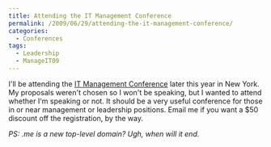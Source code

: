 ```yaml
---
title: Attending the IT Management Conference
permalink: /2009/06/29/attending-the-it-management-conference/
categories:
  - Conferences
tags:
  - Leadership
  - ManageIT09
---
```

I'll be attending the [IT Management Conference][1] later this year in New York. My proposals weren't chosen so I won't be speaking, but I wanted to attend whether I'm speaking or not. It should be a very useful conference for those in or near management or leadership positions. Email me if you want a $50 discount off the registration, by the way.

*PS: .me is a new top-level domain? Ugh, when will it end.*

 [1]: http://www.manageit.me/
